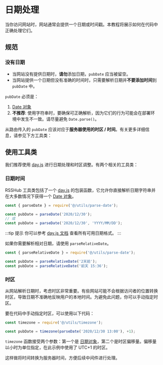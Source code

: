 # 日期处理

当你访问网站时，网站通常会提供一个日期或时间戳。本教程将展示如何在代码中正确处理它们。

## 规范

### 没有日期

-   当网站没有提供日期时，**请勿**添加日期，`pubDate` 应当被留空。
-   当网站提供一个日期但没有准确的时间时，只需要解析日期并**不要添加时间**到 `pubDate` 中。

`pubDate` 必须是：

1.  [Date 对象](https://developer.mozilla.org/docs/Web/JavaScript/Reference/Global_Objects/Date)
2.  **不推荐**: 使用字符串时，要确保可正确解析，因为它们的行为可能会在部署环境中发生不一致。请尽量避免 `Date.parse()`。

从路由传入的 `pubDate` 应该对应于**服务器使用的时区 / 时间**。有关更多详细信息，请参见下方工具类：

## 使用工具类

我们推荐使用 [day.js](https://github.com/iamkun/dayjs) 进行日期处理和时区调整。有两个相关的工具类：

### 日期时间

RSSHub 工具类包括了一个 [day.js](https://github.com/iamkun/dayjs) 的包装函数，它允许你直接解析日期字符串并在大多数情况下获得一个 [Date 对象](https://developer.mozilla.org/docs/Web/JavaScript/Reference/Global_Objects/Date)。

```js
const { parseDate } = require('@/utils/parse-date');

const pubDate = parseDate('2020/12/30');
// 或
const pubDate = parseDate('2020/12/30', 'YYYY/MM/DD');
```

:::tip 提示
你可以参考 [day.js 文档](https://day.js.org/docs/zh-CN/parse/string-format#支持的解析占位符列表) 查看所有可用日期格式。
:::

如果你需要解析相对日期，请使用 `parseRelativeDate`。

```js
const { parseRelativeDate } = require('@/utils/parse-date');

const pubDate = parseRelativeDate('2天前');
const pubDate = parseRelativeDate('前天 15:36');
```

### 时区

从网站解析日期时，考虑时区非常重要。有些网站可能不会根据访问者的位置转换时区，导致日期不准确地反映用户的本地时间。为避免此问题，你可以手动指定时区。

要在代码中手动指定时区，可以使用以下代码：

```js
const timezone = require('@/utils/timezone');

const pubDate = timezone(parseDate('2020/12/30 13:00'), +1);
```

`timezone` 函数接受两个参数：第一个是 [日期对象](https://developer.mozilla.org/docs/Web/JavaScript/Reference/Global_Objects/Date)，第二个是时区偏移量。偏移量以小时为单位指定，在此示例中使用了 UTC+1 的时区。

这样做将时间转换为服务器时间，方便后续中间件进行处理。
